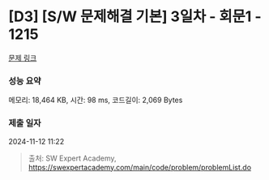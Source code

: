 # [D3] [S/W 문제해결 기본] 3일차 - 회문1 - 1215 

[문제 링크](https://swexpertacademy.com/main/code/problem/problemDetail.do?contestProbId=AV14QpAaAAwCFAYi) 

### 성능 요약

메모리: 18,464 KB, 시간: 98 ms, 코드길이: 2,069 Bytes

### 제출 일자

2024-11-12 11:22



> 출처: SW Expert Academy, https://swexpertacademy.com/main/code/problem/problemList.do